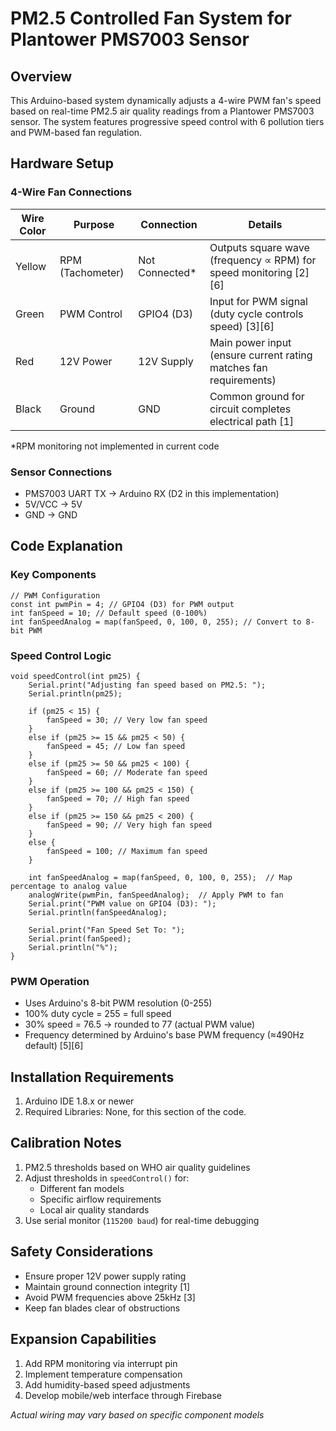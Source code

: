 # PM2.5 Controlled Fan System for Plantower PMS7003 Sensor

## Overview
This Arduino-based system dynamically adjusts a 4-wire PWM fan's speed based on real-time PM2.5 air quality readings from a Plantower PMS7003 sensor. The system features progressive speed control with 6 pollution tiers and PWM-based fan regulation.

## Hardware Setup

### 4-Wire Fan Connections
| Wire Color | Purpose          | Connection       | Details                                                                 |
|------------|------------------|------------------|-------------------------------------------------------------------------|
| Yellow     | RPM (Tachometer) | Not Connected*   | Outputs square wave (frequency ∝ RPM) for speed monitoring [2][6]      |
| Green      | PWM Control      | GPIO4 (D3)       | Input for PWM signal (duty cycle controls speed) [3][6]                |
| Red        | 12V Power        | 12V Supply       | Main power input (ensure current rating matches fan requirements)      |
| Black      | Ground           | GND              | Common ground for circuit completes electrical path [1]                |

*RPM monitoring not implemented in current code

### Sensor Connections
- PMS7003 UART TX → Arduino RX (D2 in this implementation)
- 5V/VCC → 5V
- GND → GND

## Code Explanation

### Key Components

```
// PWM Configuration
const int pwmPin = 4; // GPIO4 (D3) for PWM output
int fanSpeed = 10; // Default speed (0-100%)
int fanSpeedAnalog = map(fanSpeed, 0, 100, 0, 255); // Convert to 8-bit PWM
```


### Speed Control Logic

```
void speedControl(int pm25) {
    Serial.print("Adjusting fan speed based on PM2.5: ");
    Serial.println(pm25);

    if (pm25 < 15) {
        fanSpeed = 30; // Very low fan speed
    }
    else if (pm25 >= 15 && pm25 < 50) {
        fanSpeed = 45; // Low fan speed
    }
    else if (pm25 >= 50 && pm25 < 100) {
        fanSpeed = 60; // Moderate fan speed
    }
    else if (pm25 >= 100 && pm25 < 150) {
        fanSpeed = 70; // High fan speed
    }
    else if (pm25 >= 150 && pm25 < 200) {
        fanSpeed = 90; // Very high fan speed
    }
    else {
        fanSpeed = 100; // Maximum fan speed
    }

    int fanSpeedAnalog = map(fanSpeed, 0, 100, 0, 255);  // Map percentage to analog value
    analogWrite(pwmPin, fanSpeedAnalog);  // Apply PWM to fan
    Serial.print("PWM value on GPIO4 (D3): ");
    Serial.println(fanSpeedAnalog);

    Serial.print("Fan Speed Set To: ");
    Serial.print(fanSpeed);
    Serial.println("%");
}
```


### PWM Operation
- Uses Arduino's 8-bit PWM resolution (0-255)
- 100% duty cycle = 255 = full speed
- 30% speed = 76.5 → rounded to 77 (actual PWM value)
- Frequency determined by Arduino's base PWM frequency (≈490Hz default) [5][6]

## Installation Requirements
1. Arduino IDE 1.8.x or newer
2. Required Libraries: None, for this section of the code.

## Calibration Notes
1. PM2.5 thresholds based on WHO air quality guidelines
2. Adjust thresholds in `speedControl()` for:
   - Different fan models
   - Specific airflow requirements
   - Local air quality standards
3. Use serial monitor (`115200 baud`) for real-time debugging

## Safety Considerations
- Ensure proper 12V power supply rating
- Maintain ground connection integrity [1]
- Avoid PWM frequencies above 25kHz [3]
- Keep fan blades clear of obstructions

## Expansion Capabilities
1. Add RPM monitoring via interrupt pin
2. Implement temperature compensation
3. Add humidity-based speed adjustments
4. Develop mobile/web interface through Firebase

*Actual wiring may vary based on specific component models*
